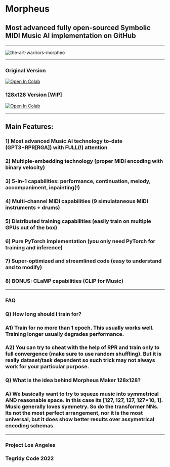 # Morpheus

## Most advanced fully open-sourced Symbolic MIDI Music AI implementation on GitHub

***

![the-art-warriors-morpheo](https://user-images.githubusercontent.com/56325539/147360073-59cfb940-9ed2-4903-8618-d3db58df3e24.jpg)

***

### Original Version
[![Open In Colab][colab-badge2]][colab-notebook3]

[colab-notebook2]: <https://colab.research.google.com/github/asigalov61/Morpheus/blob/main/%5BGC%5D_Morpheus.ipynb>
[colab-badge2]: <https://colab.research.google.com/assets/colab-badge.svg>

### 128x128 Version [WIP]
[![Open In Colab][colab-badge3]][colab-notebook3]

[colab-notebook3]: <https://colab.research.google.com/github/asigalov61/Morpheus/blob/main/Morpheus_128x128.ipynb>
[colab-badge3]: <https://colab.research.google.com/assets/colab-badge.svg>

***

## Main Features:

### 1) Most advanced Music AI technology to-date (GPT3+RPR[RGA]) with FULL(!) attention
### 2) Multiple-embedding technology (proper MIDI encoding with binary velocity)
### 3) 5-in-1 capabilities: performance, continuation, melody, accompaniment, inpainting(!)
### 4) Multi-channel MIDI capabilities (9 simulataneous MIDI instruments + drums)
### 5) Distributed training capabilities (easily train on multiple GPUs out of the box)
### 6) Pure PyTorch implementation (you only need PyTorch for training and inference)
### 7) Super-optimized and streamlined code (easy to understand and to modify)
### 8) BONUS: CLaMP capabilities (CLIP for Music)

***

### FAQ

### Q) How long should I train for?
### A1) Train for no more than 1 epoch. This usually works well. Training longer usually degrades performance.
### A2) You can try to cheat with the help of RPR and train only to full convergence (make sure to use random shuffling). But it is really dataset/task dependent so such trick may not always work for your particular purpose.

### Q) What is the idea behind Morpheus Maker 128x128?
### A) We basically want to try to squeze music into symmetrical AND reasonable space. In this case its [127, 127, 127, 127*10, 1]. Music generally loves symmetry. So do the transformer NNs. Its not the most perfect arrangement, nor it is the most universal, but it does show better results over assymetrical encoding schemas.

***

### Project Los Angeles

### Tegridy Code 2022
